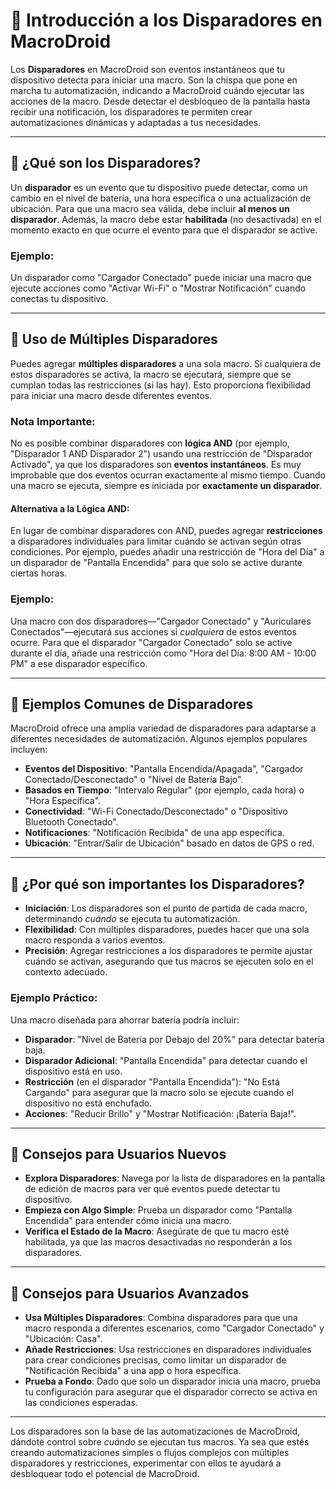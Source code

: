 # 🚀 Introducción a los Disparadores en MacroDroid

Los **Disparadores** en MacroDroid son eventos instantáneos que tu dispositivo detecta para iniciar una macro. Son la chispa que pone en marcha tu automatización, indicando a MacroDroid cuándo ejecutar las acciones de la macro. Desde detectar el desbloqueo de la pantalla hasta recibir una notificación, los disparadores te permiten crear automatizaciones dinámicas y adaptadas a tus necesidades.

---

## 🔹 ¿Qué son los Disparadores?

Un **disparador** es un evento que tu dispositivo puede detectar, como un cambio en el nivel de batería, una hora específica o una actualización de ubicación. Para que una macro sea válida, debe incluir **al menos un disparador**. Además, la macro debe estar **habilitada** (no desactivada) en el momento exacto en que ocurre el evento para que el disparador se active.

### Ejemplo:
Un disparador como "Cargador Conectado" puede iniciar una macro que ejecute acciones como "Activar Wi-Fi" o "Mostrar Notificación" cuando conectas tu dispositivo.

---

## 🔹 Uso de Múltiples Disparadores

Puedes agregar **múltiples disparadores** a una sola macro. Si cualquiera de estos disparadores se activa, la macro se ejecutará, siempre que se cumplan todas las restricciones (si las hay). Esto proporciona flexibilidad para iniciar una macro desde diferentes eventos.

### Nota Importante:
No es posible combinar disparadores con **lógica AND** (por ejemplo, "Disparador 1 AND Disparador 2") usando una restricción de "Disparador Activado", ya que los disparadores son **eventos instantáneos**. Es muy improbable que dos eventos ocurran exactamente al mismo tiempo. Cuando una macro se ejecuta, siempre es iniciada por **exactamente un disparador**.

#### Alternativa a la Lógica AND:
En lugar de combinar disparadores con AND, puedes agregar **restricciones** a disparadores individuales para limitar cuándo se activan según otras condiciones. Por ejemplo, puedes añadir una restricción de "Hora del Día" a un disparador de "Pantalla Encendida" para que solo se active durante ciertas horas.

### Ejemplo:
Una macro con dos disparadores—"Cargador Conectado" y "Auriculares Conectados"—ejecutará sus acciones si *cualquiera* de estos eventos ocurre. Para que el disparador "Cargador Conectado" solo se active durante el día, añade una restricción como "Hora del Día: 8:00 AM - 10:00 PM" a ese disparador específico.

---

## 🔹 Ejemplos Comunes de Disparadores

MacroDroid ofrece una amplia variedad de disparadores para adaptarse a diferentes necesidades de automatización. Algunos ejemplos populares incluyen:
- **Eventos del Dispositivo**: "Pantalla Encendida/Apagada", "Cargador Conectado/Desconectado" o "Nivel de Batería Bajo".
- **Basados en Tiempo**: "Intervalo Regular" (por ejemplo, cada hora) o "Hora Específica".
- **Conectividad**: "Wi-Fi Conectado/Desconectado" o "Dispositivo Bluetooth Conectado".
- **Notificaciones**: "Notificación Recibida" de una app específica.
- **Ubicación**: "Entrar/Salir de Ubicación" basado en datos de GPS o red.

---

## 🔹 ¿Por qué son importantes los Disparadores?

- **Iniciación**: Los disparadores son el punto de partida de cada macro, determinando *cuándo* se ejecuta tu automatización.
- **Flexibilidad**: Con múltiples disparadores, puedes hacer que una sola macro responda a varios eventos.
- **Precisión**: Agregar restricciones a los disparadores te permite ajustar cuándo se activan, asegurando que tus macros se ejecuten solo en el contexto adecuado.

### Ejemplo Práctico:
Una macro diseñada para ahorrar batería podría incluir:
- **Disparador**: "Nivel de Batería por Debajo del 20%" para detectar batería baja.
- **Disparador Adicional**: "Pantalla Encendida" para detectar cuando el dispositivo está en uso.
- **Restricción** (en el disparador "Pantalla Encendida"): "No Está Cargando" para asegurar que la macro solo se ejecute cuando el dispositivo no está enchufado.
- **Acciones**: "Reducir Brillo" y "Mostrar Notificación: ¡Batería Baja!".

---

## 🔹 Consejos para Usuarios Nuevos

- **Explora Disparadores**: Navega por la lista de disparadores en la pantalla de edición de macros para ver qué eventos puede detectar tu dispositivo.
- **Empieza con Algo Simple**: Prueba un disparador como "Pantalla Encendida" para entender cómo inicia una macro.
- **Verifica el Estado de la Macro**: Asegúrate de que tu macro esté habilitada, ya que las macros desactivadas no responderán a los disparadores.

---

## 🔹 Consejos para Usuarios Avanzados

- **Usa Múltiples Disparadores**: Combina disparadores para que una macro responda a diferentes escenarios, como "Cargador Conectado" y "Ubicación: Casa".
- **Añade Restricciones**: Usa restricciones en disparadores individuales para crear condiciones precisas, como limitar un disparador de "Notificación Recibida" a una app o hora específica.
- **Prueba a Fondo**: Dado que solo un disparador inicia una macro, prueba tu configuración para asegurar que el disparador correcto se activa en las condiciones esperadas.

---

Los disparadores son la base de las automatizaciones de MacroDroid, dándote control sobre *cuándo* se ejecutan tus macros. Ya sea que estés creando automatizaciones simples o flujos complejos con múltiples disparadores y restricciones, experimentar con ellos te ayudará a desbloquear todo el potencial de MacroDroid.